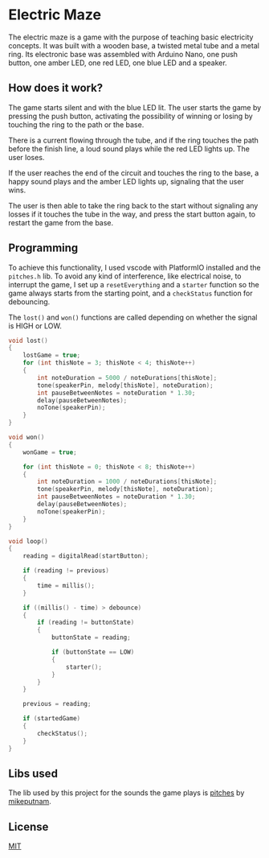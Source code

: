 # Electric Maze

The electric maze is a game with the purpose of teaching basic electricity concepts. It was built with a wooden base, a twisted metal tube and a metal ring. Its electronic base was assembled with Arduino Nano, one push button, one amber LED, one red LED, one blue LED and a speaker.

## How does it work?

The game starts silent and with the blue LED lit. The user starts the game by pressing the push button, activating the possibility of winning or losing by touching the ring to the path or the base. 

There is a current flowing through the tube, and if the ring touches the path before the finish line, a loud sound plays while the red LED lights up. The user loses. 

If the user reaches the end of the circuit and touches the ring to the base, a happy sound plays and the amber LED lights up, signaling that the user wins. 

The user is then able to take the ring back to the start without signaling any losses if it touches the tube in the way, and press the start button again, to restart the game from the base.

## Programming

To achieve this functionality, I used vscode with PlatformIO installed and the `pitches.h` lib. 
To avoid any kind of interference, like electrical noise, to interrupt the game, I set up a `resetEverything` and a `starter` function so the game always starts from the starting point, and a `checkStatus` function for debouncing.

The `lost()` and `won()` functions are called depending on whether the signal is HIGH or LOW.

```cpp
void lost()
{
    lostGame = true;
    for (int thisNote = 3; thisNote < 4; thisNote++)
    {
        int noteDuration = 5000 / noteDurations[thisNote];
        tone(speakerPin, melody[thisNote], noteDuration);
        int pauseBetweenNotes = noteDuration * 1.30;
        delay(pauseBetweenNotes);
        noTone(speakerPin);
    }
}

void won()
{
    wonGame = true;

    for (int thisNote = 0; thisNote < 8; thisNote++)
    {
        int noteDuration = 1000 / noteDurations[thisNote];
        tone(speakerPin, melody[thisNote], noteDuration);
        int pauseBetweenNotes = noteDuration * 1.30;
        delay(pauseBetweenNotes);
        noTone(speakerPin);
    }
}

void loop()
{
    reading = digitalRead(startButton);

    if (reading != previous)
    {
        time = millis();
    }

    if ((millis() - time) > debounce)
    {
        if (reading != buttonState)
        {
            buttonState = reading;

            if (buttonState == LOW)
            {
                starter();
            }
        }
    }

    previous = reading;

    if (startedGame)
    {
        checkStatus();
    }
}

```

## Libs used

The lib used by this project for the sounds the game plays is [pitches](https://gist.github.com/mikeputnam/2820675) by [mikeputnam](https://github.com/mikeputnam).

## License

[MIT](https://choosealicense.com/licenses/mit/)
